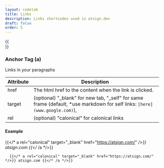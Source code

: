 ```yaml
---
layout: codelab
title: Links
description: Links shortcodes used in atsign.dev
draft: false
order: 5
---
```


{{<br>}}

### Anchor Tag (a)

Links in your paragraphs

| Attribute | Description                                            |
| --------- | ------------------------------------------------------ |
| href      | The html href to the content when the link is clicked. |
| target    | (optional) "_blank" for new tab, "_self" for same frame (default, *use markdown for self links: `[here](www.google.com)`),|
| rel       | (optional) "calonical" for calonical links

#### Example

{{</* a rel="calonical" target="_blank" href="https://atsign.com/" */>}} atsign.com {{</* /a */>}}

```go-html-template
  {{</* a rel="calonical" target="_blank" href="https://atsign.com/" */>}} atsign.com {{</* /a */>}}
```
